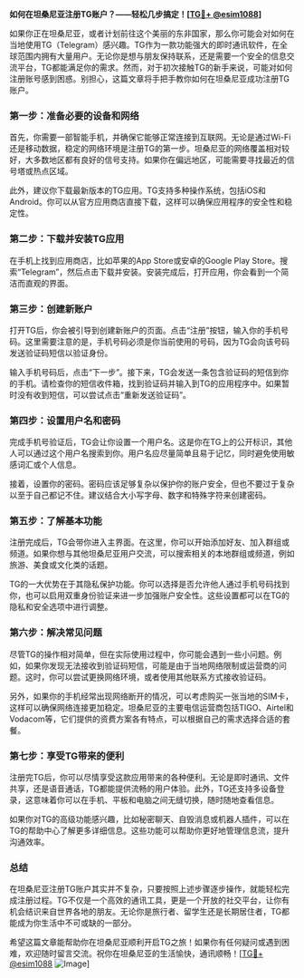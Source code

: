**如何在坦桑尼亚注册TG账户？——轻松几步搞定！[[TG💪+ @esim1088](https://t.me/s/esim1088)]**

如果你正在坦桑尼亚，或者计划前往这个美丽的东非国家，那么你可能会对如何在当地使用TG（Telegram）感兴趣。TG作为一款功能强大的即时通讯软件，在全球范围内拥有大量用户。无论你是想与朋友保持联系，还是需要一个安全的信息交流平台，TG都能满足你的需求。然而，对于初次接触TG的新手来说，可能对如何注册账号感到困惑。别担心，这篇文章将手把手教你如何在坦桑尼亚成功注册TG账户。

### 第一步：准备必要的设备和网络

首先，你需要一部智能手机，并确保它能够正常连接到互联网。无论是通过Wi-Fi还是移动数据，稳定的网络环境是注册TG的第一步。坦桑尼亚的网络覆盖相对较好，大多数地区都有良好的信号支持。如果你在偏远地区，可能需要寻找最近的信号塔或热点区域。

此外，建议你下载最新版本的TG应用。TG支持多种操作系统，包括iOS和Android。你可以从官方应用商店直接下载，这样可以确保应用程序的安全性和稳定性。

### 第二步：下载并安装TG应用

在手机上找到应用商店，比如苹果的App Store或安卓的Google Play Store。搜索“Telegram”，然后点击下载并安装。安装完成后，打开应用，你会看到一个简洁而直观的界面。

### 第三步：创建新账户

打开TG后，你会被引导到创建新账户的页面。点击“注册”按钮，输入你的手机号码。这里需要注意的是，手机号码必须是你当前使用的号码，因为TG会向该号码发送验证码短信以验证身份。

输入手机号码后，点击“下一步”。接下来，TG会发送一条包含验证码的短信到你的手机。请检查你的短信收件箱，找到验证码并输入到TG的应用程序中。如果暂时没有收到短信，可以尝试点击“重新发送验证码”。

### 第四步：设置用户名和密码

完成手机号验证后，TG会让你设置一个用户名。这是你在TG上的公开标识，其他人可以通过这个用户名搜索到你。用户名应尽量简单且易于记忆，同时避免使用敏感词汇或个人信息。

接着，设置你的密码。密码应该足够复杂以保护你的账户安全，但也不要过于复杂以至于自己都记不住。建议结合大小写字母、数字和特殊字符来创建密码。

### 第五步：了解基本功能

注册完成后，TG会带你进入主界面。在这里，你可以开始添加好友、加入群组或频道。如果你想与其他坦桑尼亚用户交流，可以搜索相关的本地群组或频道，例如旅游、美食或文化类的话题。

TG的一大优势在于其隐私保护功能。你可以选择是否允许他人通过手机号码找到你，也可以启用双重身份验证来进一步加强账户安全性。这些设置都可以在TG的隐私和安全选项中进行调整。

### 第六步：解决常见问题

尽管TG的操作相对简单，但在实际使用过程中，你可能会遇到一些小问题。例如，如果你发现无法接收到验证码短信，可能是由于当地网络限制或运营商的问题。这时，你可以尝试更换网络环境，或者使用其他联系方式接收验证码。

另外，如果你的手机经常出现网络断开的情况，可以考虑购买一张当地的SIM卡，这样可以确保网络连接更加稳定。坦桑尼亚的主要电信运营商包括TIGO、Airtel和Vodacom等，它们提供的资费方案各有特点，可以根据自己的需求选择合适的套餐。

### 第七步：享受TG带来的便利

注册完TG后，你可以尽情享受这款应用带来的各种便利。无论是即时通讯、文件共享，还是语音通话，TG都能提供流畅的用户体验。此外，TG还支持多设备登录，这意味着你可以在手机、平板和电脑之间无缝切换，随时随地查看信息。

如果你对TG的高级功能感兴趣，比如秘密聊天、自毁消息或机器人插件，可以在TG的帮助中心了解更多详细信息。这些功能可以帮助你更好地管理信息流，提升沟通效率。

### 总结

在坦桑尼亚注册TG账户其实并不复杂，只要按照上述步骤逐步操作，就能轻松完成注册过程。TG不仅是一个高效的通讯工具，更是一个开放的社交平台，让你有机会结识来自世界各地的朋友。无论你是旅行者、留学生还是长期居住者，TG都能成为你生活中不可或缺的一部分。

希望这篇文章能帮助你在坦桑尼亚顺利开启TG之旅！如果你有任何疑问或遇到困难，欢迎随时留言交流。祝你在坦桑尼亚的生活愉快，通讯顺畅！[[TG💪+ @esim1088](https://t.me/s/esim1088) ![Image](https://i.postimg.cc/4NQfJmqS/Snipaste-2025-05-13-00-14-12.png)]